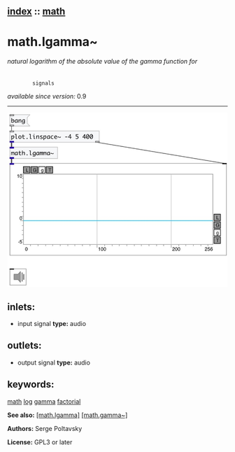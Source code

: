 [index](index.html) :: [math](category_math.html)
---

# math.lgamma~

###### natural logarithm of the absolute value of the gamma function for
            signals

*available since version:* 0.9

---




[![example](../examples/img/math.lgamma~.jpg)](../examples/pd/math.lgamma~.pd)









## inlets:

* input signal 
__type:__ audio<br>



## outlets:

* output signal
__type:__ audio<br>



## keywords:

[math](keywords/math.html)
[log](keywords/log.html)
[gamma](keywords/gamma.html)
[factorial](keywords/factorial.html)



**See also:**
[\[math.lgamma\]](math.lgamma.html)
[\[math.gamma~\]](math.gamma~.html)




**Authors:** Serge Poltavsky




**License:** GPL3 or later





